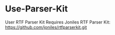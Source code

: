 # Use-Parser-Kit
User RTF Parser Kit
Requires Joniles RTF Parser Kit: https://github.com/joniles/rtfparserkit.git
